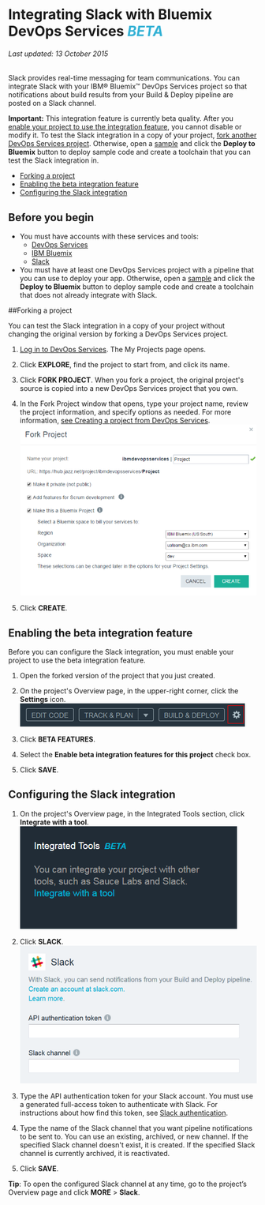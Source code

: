 # Integrating Slack with Bluemix DevOps Services <em><span style="color: #35b2d5">BETA</span></em>

###### Last updated: 13 October 2015

Slack provides real-time messaging for team communications. You can integrate Slack with your IBM&reg; Bluemix&trade; DevOps Services project so that notifications about build results from your Build &amp; Deploy pipeline are posted on a Slack channel. 

**Important:** This integration feature is currently beta quality. After you [enable your project to use the integration feature](#enabling_the_beta_features), you cannot disable or modify it. To test the Slack integration in a copy of your project, [fork another DevOps Services project](#forking_a_devops_services_project). Otherwise, open a [sample](https://hub.jazz.net/project/idsorg/sample-java-cloudant/overview) and click the **Deploy to Bluemix** button to deploy sample code and create a toolchain that you can test the Slack integration in.


* [Forking a project](#forking_a_devops_services_project)
* [Enabling the beta integration feature](#enabling_the_beta_features)
* [Configuring the Slack integration](#configuring_the_slack_integration)


## Before you begin
* You must have accounts with these services and tools:
   * [DevOps Services](https://hub.jazz.net) 
   * [IBM Bluemix](http://bluemix.net/)
   * [Slack](https://slack.com/) 
* You must have at least one DevOps Services project with a pipeline that you can use to deploy your app. Otherwise, open a [sample](https://hub.jazz.net/project/idsorg/sample-java-cloudant/overview) and click the **Deploy to Bluemix** button to deploy sample code and create a toolchain that does not already integrate with Slack.

<a name='forking_a_devops_services_project'></a>
##Forking a project

You can test the Slack integration in a copy of your project without changing the original version by forking a DevOps Services project.

1. [Log in to DevOps Services](https://hub.jazz.net). The My Projects page opens.

2. Click **EXPLORE**, find the project to start from, and click its name.

3. Click **FORK PROJECT**. When you fork a project, the original project's source is copied into a new DevOps Services project that you own.

4. In the Fork Project window that opens, type your project name, review the project information, and specify options as needed. For more information, [see Creating a project from DevOps Services](/docs/startproject#starting_a_devops_services_project).
![Bluemix DevOps Services new user landing page][1]
 
5. Click **CREATE**.


<a name='enabling_the_beta_features'></a>
## Enabling the beta integration feature

Before you can configure the Slack integration, you must enable your project to use the beta integration feature.

1. Open the forked version of the project that you just created.

2. On the project's Overview page, in the upper-right corner, click the **Settings** icon.
![Project settings icon][2]

3. Click **BETA FEATURES**.

4. Select the **Enable beta integration features for this project** check box.

5. Click **SAVE**.


<a name='configuring_the_slack_integration'></a>
## Configuring the Slack integration

1. On the project's Overview page, in the Integrated Tools section, click **Integrate with a tool**. 
![Project Overview page integrations section][3]

2. Click **SLACK**.
![Slack integration page][4]

3. Type the API authentication token for your Slack account. You must use a generated full-access token to authenticate with Slack. For instructions about how find this token, see [Slack authentication](https://api.slack.com/web#authentication).

4. Type the name of the Slack channel that you want pipeline notifications to be sent to. You can use an existing, archived, or new channel. If the specified Slack channel doesn't exist, it is created. If the specified Slack channel is currently archived, it is reactivated.

5. Click **SAVE**.

**Tip**: To open the configured Slack channel at any time, go to the project’s Overview page and click **MORE** > **Slack**.



[1]: images/restyle_newprojectwindow.png
[2]: images/project_settings_icon.png
[3]: images/integrations.png
[4]: images/integrate_slack.png
